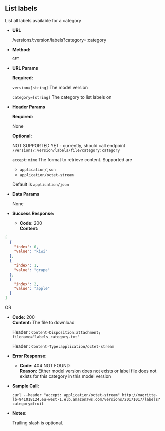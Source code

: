 **List labels**
----
  List all labels available for a category

* **URL**

  /versions/:version/labels?category=:category

* **Method:**

  `GET`

*  **URL Params**

   **Required:**

   `version=[string]` The model version

   `category=[string]` The category to list labels on

* **Header Params**

  **Required:**

  None

  **Optional:**

  NOT SUPPORTED YET : currently, should call endpoint `/versions/:version/labels/file?category:category`

  `accept:mime` The format to retrieve content.
  Supported are
    * `application/json`
    * `application/octet-stream`

  Default is `application/json`

* **Data Params**

  None

* **Success Response:**

  * **Code:** 200 <br />
    **Content:**
```json
[
  {
    "index": 0,
    "value": "kiwi"
  },
  {
    "index": 1,
    "value": "grape"
  },
  {
    "index": 2,
    "value": "apple"
  }
]
```

   OR

  * **Code:** 200 <br />
    **Content:** The file to download

    Header : `Content-Disposition:attachment; filename="labels_category.txt"`

    Header : `Content-Type:application/octet-stream`


* **Error Response:**

  * **Code:** 404 NOT FOUND <br />
    **Reason:** Either model version does not exists or label file does not
    exists for this category in this model version

* **Sample Call:**

  `curl --header "accept: application/octet-stream" http://magritte-lb-941018124.eu-west-1.elb.amazonaws.com/versions/20171017/labels?category=fruit`

* **Notes:**

  Trailing slash is optional.